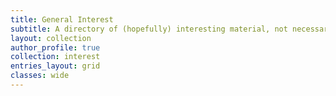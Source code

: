 ```yaml
---
title: General Interest
subtitle: A directory of (hopefully) interesting material, not necessarily from or related to my research
layout: collection
author_profile: true
collection: interest
entries_layout: grid
classes: wide
---
```

